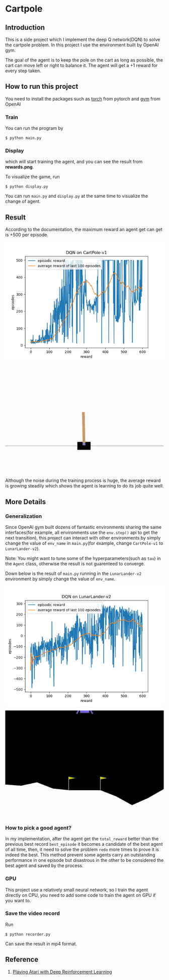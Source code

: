 # Cartpole 

## Introduction 

This is a side project which I implement the deep Q network(DQN) to solve the cartpole problem. In this project I use the environment built by OpenAI gym. 

The goal of the agent is to keep the pole on the cart as long as possible, the cart can move left or right to balance it. The agent will get a +1 reward for every step taken.

## How to run this project
You need to install the packages such as [torch](https://pytorch.org/get-started/locally/) from pytorch and [gym](https://github.com/openai/gym) from OpenAI

### Train
You can run the program by

```
$ python main.py
```
### Display
which will start training the agent, and you can see the result from **rewards.png**.

To visualize the game, run 
```
$ python display.py 
```

You can run `main.py` and `display.py` at the same time to visualize the change of agent.

## Result
According to the documentation, the maximum reward an agent get can get is +500 per episode. 

<p align="center">
    <img src="Result_CartPole-v1.png" />
</p>

<p align="center">
    <img src="gif/cartpole.gif" />
</p>


Although the noise during the training process is huge, the average reward is growing steadily which shows the agent is learning to do its job quite well.

## More Details

### Generalization
Since OpenAI gym built dozens of fantastic environments sharing the same interfaces(for example, all environments use the `env.step()` api to get the next transition), this project can interact with other environments by simply change the value of `env_name` in `main.py`(for example, change `CartPole-v1` to `LunarLander-v2`).

Note: You might want to tune some of the hyperparameters(such as `tau`) in the `Agent` class, otherwise the result is not guarenteed to converge.

Down below is the result of `main.py` running in the `LunarLander-v2` environment by simply change the value of `env_name`.

<p align="center">
    <img src="Result_LunarLander-v2.png" />
</p>


<p align="center">
    <img src="gif/lunarlander.gif" />
</p>


### How to pick a good agent?
In my implementation, after the agent get the `total_reward` better than the previous best record `best_episode` it becomes a candidate of the best agent of all time, then, it need to solve the problem `redo` more times to prove it is indeed the best. This method prevent some agents carry an outstanding performance in one episode but disastrous in the other to be considered the best agent and saved by the process.  

### GPU
This project use a relatively small neural network, so I train the agent directly on CPU, you need to add some code to train the agent on GPU if you want to. 

### Save the video record
Run
```
$ python recorder.py 
```
Can save the result in mp4 format.

## Reference
1. [Playing Atari with Deep Reinforcement Learning](https://arxiv.org/pdf/1312.5602.pdf?source=post_page)
